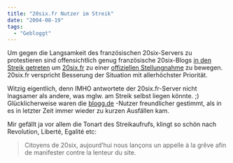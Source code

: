 ```yaml
---
title: "20six.fr Nutzer im Streik"
date: "2004-08-19"
tags:
  - "Gebloggt"
---
```


Um gegen die Langsamkeit des französischen 20six-Servers zu protestieren sind offensichtlich genug französische 20six-Blogs [in den Streik getreten](http://www.20six.fr/20six_en_greve) um [20six.fr](http://20six.fr) zu einer [offiziellen Stellungnahme](http://www.20six.fr/weblogEntry/1xxkurjdcsqot) zu bewegen. 20six.fr verspricht Besserung der Situation mit allerhöchster Priorität.

Witzig eigentlich, denn IMHO antwortete der 20six.fr-Server nicht lnagsamer als andere, was mglw. am Streik selbst liegen könnte. ;) Glücklicherweise waren die [blogg.de](http://blogg.de) -Nutzer freundlicher gestimmt, als in es in letzter Zeit immer wieder zu kurzen Ausfällen kam.

Mir gefällt ja vor allem die Tonart des Streikaufrufs, klingt so schön nach Revolution, Liberté, Egalité etc:

> Citoyens de 20six, aujourd’hui nous lançons un appelle à la grêve afin de manifester contre la lenteur du site.
